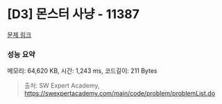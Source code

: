 # [D3] 몬스터 사냥 - 11387 

[문제 링크](https://swexpertacademy.com/main/code/problem/problemDetail.do?contestProbId=AXb6LR76vCcDFARR) 

### 성능 요약

메모리: 64,620 KB, 시간: 1,243 ms, 코드길이: 211 Bytes



> 출처: SW Expert Academy, https://swexpertacademy.com/main/code/problem/problemList.do